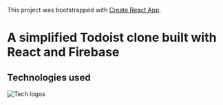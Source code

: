 This project was bootstrapped with [Create React App](https://github.com/facebook/create-react-app).

# A simplified Todoist clone built with React and Firebase

## Technologies used

![Tech logos](https://i.imgur.com/7a6axuV.jpg)
